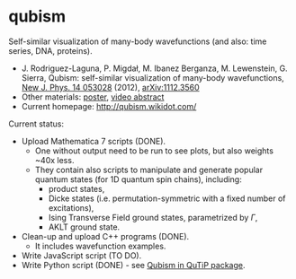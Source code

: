 qubism
======

Self-similar visualization of many-body wavefunctions (and also: time series, DNA, proteins).

* J. Rodriguez-Laguna, P. Migdał, M. Ibanez Berganza, M. Lewenstein, G. Sierra,
  Qubism: self-similar visualization of many-body wavefunctions,
  [New J. Phys. 14 053028](http://dx.doi.org/10.1088/1367-2630/14/5/053028) (2012),
  [arXiv:1112.3560](http://arxiv.org/abs/1112.3560)
* Other materials: [poster](http://dx.doi.org/10.6084/m9.figshare.97233),
  [video abstract](http://www.youtube.com/watch?v=tfJHjpyQn0I)
* Current homepage: http://qubism.wikidot.com/

Current status:

* Upload Mathematica 7 scripts (DONE).
    * One without output need to be run to see plots, but also weights ~40x less.
    * They contain also scripts to manipulate and generate popular quantum states (for 1D quantum spin chains), including: 
        * product states,
        * Dicke states (i.e. permutation-symmetric with a fixed number of excitations),
        * Ising Transverse Field ground states, parametrized by $\Gamma$,
        * AKLT ground state.
* Clean-up and upload C++ programs (DONE).
    * It includes wavefunction examples.
* Write JavaScript script (TO DO).
* Write Python script (DONE) - see [Qubism in QuTiP package](http://nbviewer.ipython.org/github/qutip/qutip-notebooks/blob/master/examples/example-qubism-and-schmidt-plots.ipynb).

